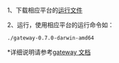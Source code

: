 1、下载相应平台的[运行文件](https://github.com/garrickvan/event-matrix/releases/tag/v0.7.0)

2、运行，使用相应平台的运行命令如：

```bash
./gateway-0.7.0-darwin-amd64
```

\*详细说明请参考[gateway 文档](https://eventmatrix.cn/docs/intro)
